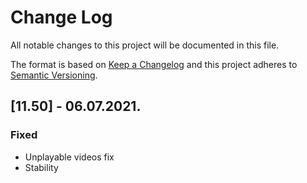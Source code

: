 # Change Log
All notable changes to this project will be documented in this file.
 
The format is based on [Keep a Changelog](http://keepachangelog.com/)
and this project adheres to [Semantic Versioning](http://semver.org/).
 
## [11.50] - 06.07.2021.

### Fixed
- Unplayable videos fix
- Stability
